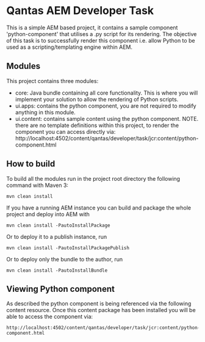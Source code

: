 # Qantas AEM Developer Task

This is a simple AEM based project, it contains a sample component 'python-component' that utilises a .py script for its rendering.
The objective of this task is to successfully render this component i.e. allow Python to be used as a scripting/templating engine within AEM.

## Modules

This project contains three modules:

* core: Java bundle containing all core functionality. This is where you will implement your solution to allow the rendering of Python scripts.
* ui.apps: contains the python component, you are not required to modify anything in this module.
* ui.content: contains sample content using the python component. NOTE. there are no template definitions within this project, to render the component you can access directly via: http://localhost:4502/content/qantas/developer/task/jcr:content/python-component.html

## How to build

To build all the modules run in the project root directory the following command with Maven 3:

    mvn clean install

If you have a running AEM instance you can build and package the whole project and deploy into AEM with  

    mvn clean install -PautoInstallPackage
    
Or to deploy it to a publish instance, run

    mvn clean install -PautoInstallPackagePublish
    
Or to deploy only the bundle to the author, run

    mvn clean install -PautoInstallBundle
    
## Viewing Python component
    
As described the python component is being referenced via the following content resource. Once this content package has been installed you will be able to access the component via:

    http://localhost:4502/content/qantas/developer/task/jcr:content/python-component.html
